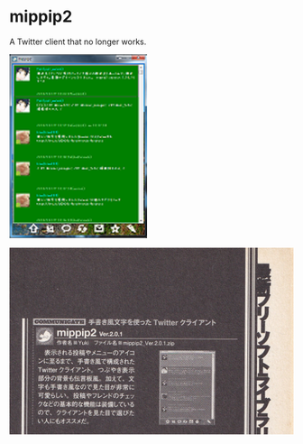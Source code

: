 # mippip2
A Twitter client that no longer works.

![mippip2](https://github.com/cot-x/mippip2/blob/main/mippip2.png)

![iP! 2011 04](https://github.com/cot-x/mippip2/blob/main/iP!%202011%2004.jpg)
